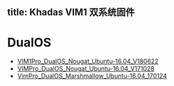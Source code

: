 title: Khadas VIM1 双系统固件
---

# DualOS
* [VIM1Pro_DualOS_Nougat_Ubuntu-16.04_V180622](http://www.mediafire.com/file/snv1bim6q7lusz3/VIM1Pro_DualOS_Nougat_Ubuntu-16.04_V180622.7z)
* [VIMPro_DualOS_Nougat_Ubuntu-16.04_V171028](http://www.mediafire.com/file/ex67o36c9doaij7/VIM_DualOS_Nougat_Ubuntu-16.04_V171028.7z)
* [VimPro_DualOS_Marshmallow_Ubuntu-16.04_170124](http://www.mediafire.com/file/ng22c7iadjvp5cb/VimPro_DualOS_Marshmallow_Ubuntu-16.04_170124.7z)
